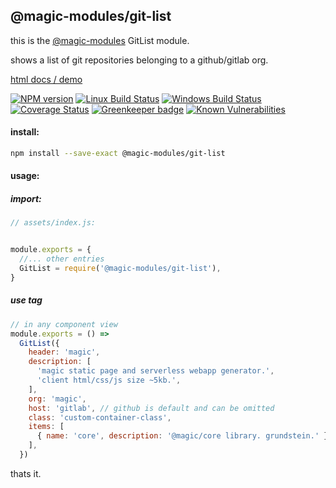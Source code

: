 ## @magic-modules/git-list
this is the [@magic-modules](https://github.com/magic-modules/)
GitList module.

shows a list of git repositories belonging to a github/gitlab org.

[html docs / demo](https://magic-modules.github.io/git-list/)

[![NPM version][npm-image]][npm-url]
[![Linux Build Status][travis-image]][travis-url]
[![Windows Build Status][appveyor-image]][appveyor-url]
[![Coverage Status][coveralls-image]][coveralls-url]
[![Greenkeeper badge][greenkeeper-image]][greenkeeper-url]
[![Known Vulnerabilities][snyk-image]][snyk-url]

[npm-image]: https://img.shields.io/npm/v/@magic-modules/git-list.svg
[npm-url]: https://www.npmjs.com/package/@magic-modules/git-list
[travis-image]: https://api.travis-ci.org/magic-modules/git-list.svg?branch=master
[travis-url]: https://travis-ci.org/magic-modules/git-list
[appveyor-image]: https://img.shields.io/appveyor/ci/jaeh/git-list/master.svg
[appveyor-url]: https://ci.appveyor.com/project/jaeh/git-list/branch/master
[coveralls-image]: https://coveralls.io/repos/github/magic-modules/git-list/badge.svg
[coveralls-url]: https://coveralls.io/github/magic-modules/git-list
[greenkeeper-image]: https://badges.greenkeeper.io/magic-modules/git-list.svg
[greenkeeper-url]: https://badges.greenkeeper.io/magic-modules/git-list.svg
[snyk-image]: https://snyk.io/test/github/magic-modules/git-list/badge.svg
[snyk-url]: https://snyk.io/test/github/magic-modules/git-list

#### install:
```bash
npm install --save-exact @magic-modules/git-list
```

#### usage:

##### import:
```javascript
// assets/index.js:


module.exports = {
  //... other entries
  GitList = require('@magic-modules/git-list'),
}
```

##### use tag
```javascript
// in any component view
module.exports = () =>
  GitList({
    header: 'magic',
    description: [
      'magic static page and serverless webapp generator.', 
      'client html/css/js size ~5kb.',
    ],
    org: 'magic',
    host: 'gitlab', // github is default and can be omitted
    class: 'custom-container-class',
    items: [
      { name: 'core', description: '@magic/core library. grundstein.' },
    ],
  })

```

thats it.


